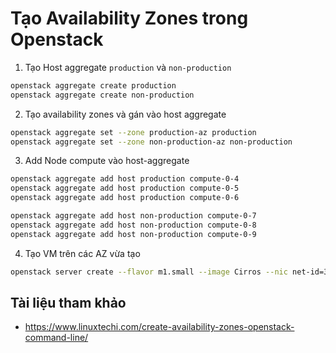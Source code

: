# Tạo Availability Zones trong Openstack

1. Tạo Host aggregate `production` và `non-production` 
```sh
openstack aggregate create production
openstack aggregate create non-production
```
2. Tạo availability zones và gán vào host aggregate
```sh
openstack aggregate set --zone production-az production
openstack aggregate set --zone non-production-az non-production
```
3. Add Node compute vào host-aggregate
```sh
openstack aggregate add host production compute-0-4
openstack aggregate add host production compute-0-5
openstack aggregate add host production compute-0-6
```
```sh
openstack aggregate add host non-production compute-0-7
openstack aggregate add host non-production compute-0-8
openstack aggregate add host non-production compute-0-9
```
4. Tạo VM trên các AZ vừa tạo
```sh
openstack server create --flavor m1.small --image Cirros --nic net-id=37b9ab9a-f198-4db1-a5d6-5789b05bfb4c --security-group f8dda7c3-f7c3-423b-923a-2b21fe0bbf3c --key-name mykey --availability-zone production-az test-vm-prod-az
```
## Tài liệu tham khảo
- https://www.linuxtechi.com/create-availability-zones-openstack-command-line/
